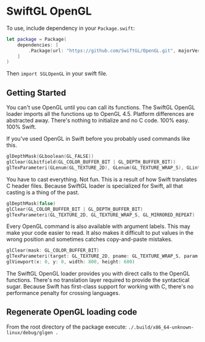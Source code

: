 # SwiftGL OpenGL

To use, include dependency in your `Package.swift`:
```swift
let package = Package(
    dependencies: [
        .Package(url: "https://github.com/SwiftGL/OpenGL.git", majorVersion: 2)
    ]
)
```
Then `import SGLOpenGL` in your swift file.


## Getting Started

You can't use OpenGL until you can call its functions. The SwiftGL OpenGL loader
imports all the functions up to OpenGL 4.5. Platform differences are abstracted
away. There's nothing to initialize and no C code. 100% easy. 100% Swift.

If you've used OpenGL in Swift before you probably used commands like this.
```swift
glDepthMask(GLboolean(GL_FALSE))
glClear(GLbitfield(GL_COLOR_BUFFER_BIT | GL_DEPTH_BUFFER_BIT))
glTexParameteri(GLenum(GL_TEXTURE_2D), GLenum(GL_TEXTURE_WRAP_S), GLint(GL_MIRRORED_REPEAT))
```
You have to cast everything. Not fun. This is a result of how Swift translates C header files.
Because SwiftGL loader is specialized for Swift, all that casting is a thing of the past.
```swift
glDepthMask(false)
glClear(GL_COLOR_BUFFER_BIT | GL_DEPTH_BUFFER_BIT)
glTexParameteri(GL_TEXTURE_2D, GL_TEXTURE_WRAP_S, GL_MIRRORED_REPEAT)
```
Every OpenGL command is also available with argument labels. This may make your
code easier to read. It also makes it difficult to put values in the wrong
position and sometimes catches copy-and-paste mistakes.
```swift
glClear(mask: GL_COLOR_BUFFER_BIT)
glTexParameteri(target: GL_TEXTURE_2D, pname: GL_TEXTURE_WRAP_S, param: GL_MIRRORED_REPEAT)
glViewport(x: 0, y: 0, width: 800, height: 600)
```

The SwiftGL OpenGL loader provides you with direct calls to the OpenGL functions. There's
no translation layer required to provide the syntactical sugar. Because Swift has first-class
support for working with C, there's no performance penalty for crossing languages.

## Regenerate OpenGL loading code

From the root directory of the package execute:
`./.build/x86_64-unknown-linux/debug/glgen .`